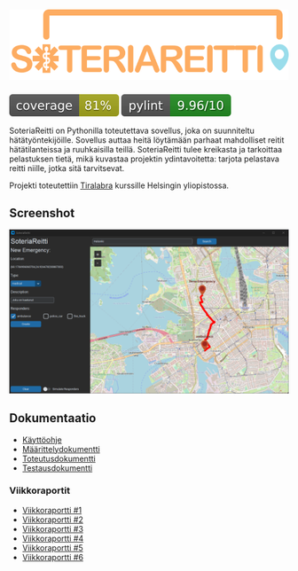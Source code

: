 # ![Logo](/docs/images/logo.svg)

[![Coverage Report](/docs/images/coverage.svg "Coverage Badge")](https://htmlpreview.github.io/?https://github.com/3nd3r1/soteriareitti/blob/main/docs/coverage/index.html)
![PyLint Score](/docs/images/pylint-badge.svg)

SoteriaReitti on Pythonilla toteutettava sovellus, joka on suunniteltu hätätyöntekijöille. Sovellus auttaa heitä löytämään parhaat mahdolliset reitit hätätilanteissa ja ruuhkaisilla teillä. SoteriaReitti tulee kreikasta ja tarkoittaa pelastuksen tietä, mikä kuvastaa projektin ydintavoitetta: tarjota pelastava reitti niille, jotka sitä tarvitsevat.

Projekti toteutettiin [Tiralabra](https://tiralabra.github.io/2021_p1/index) kurssille Helsingin yliopistossa.

## Screenshot

![SoteriaReitti](./docs/images/preview.png)

## Dokumentaatio

-   [Käyttöohje](./docs/kayttoohje.md)
-   [Määrittelydokumentti](./docs/maarittelydokumentti.md)
-   [Toteutusdokumentti](./docs/toteutusdokumentti.md)
-   [Testausdokumentti](./docs/testausdokumentti.md)

### Viikkoraportit

-   [Viikkoraportti #1](./docs/viikkoraportti_1.md)
-   [Viikkoraportti #2](./docs/viikkoraportti_2.md)
-   [Viikkoraportti #3](./docs/viikkoraportti_3.md)
-   [Viikkoraportti #4](./docs/viikkoraportti_4.md)
-   [Viikkoraportti #5](./docs/viikkoraportti_5.md)
-   [Viikkoraportti #6](./docs/viikkoraportti_6.md)
